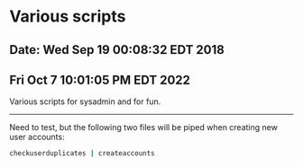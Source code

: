 # Various scripts

## Date: Wed Sep 19 00:08:32 EDT 2018
## Fri Oct  7 10:01:05 PM EDT 2022

Various scripts for sysadmin
and for fun.

---

Need to test, but
the following two files
will be piped when
creating new user  accounts:

```bash
checkuserduplicates | createaccounts
```
